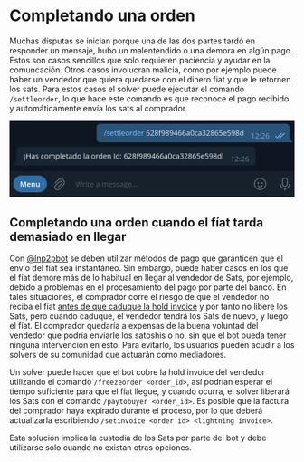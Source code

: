 # Completando una orden

Muchas disputas se inician porque una de las dos partes tardó en responder un mensaje, hubo un malentendido o una demora en algún pago. Estos son casos sencillos que solo requieren paciencia y ayudar en la comuncación.
Otros casos involucran malicia, como por ejemplo puede haber un vendedor que quiera quedarse con el dinero fiat y que le retornen los sats. Para estos casos el solver puede ejecutar el comando `/settleorder`, lo que hace este comando es que reconoce el pago recibido y automáticamente envía los sats al comprador.

![Completando una orden](./assets/images/settleorder.png)

## Completando una orden cuando el fíat tarda demasiado en llegar
Con [@lnp2pbot](https://t.me/lnp2pBot) se deben utilizar métodos de pago que garanticen que el envío del fíat sea instantáneo. Sin embargo, puede haber casos en los que el fíat demore más de lo habitual en llegar al vendedor de Sats, por ejemplo, debido a problemas en el procesamiento del pago por parte del banco. 
En tales situaciones, el comprador corre el riesgo de que el vendedor no reciba el fíat [antes de que caduque la hold invoice](./how-long-does-it-take-to-finalize-a-transaction.md) y por tanto no libere los Sats, pero cuando caduque, el vendedor tendrá los Sats de nuevo, y luego el fíat. El comprador quedaría a expensas de la buena voluntad del vendedor que podría enviarle los satoshis o no, sin que el bot pueda tener ninguna intervención en esto. Para evitarlo, los usuarios pueden acudir a los solvers de su comunidad que actuarán como mediadores. 

Un solver puede hacer que el bot cobre la hold invoice del vendedor utilizando el comando `/freezeorder <order_id>`,
así podrían esperar el tiempo suficiente para que el fíat llegue, y cuando ocurra, el solver liberará los Sats con el comando `/paytobuyer <order_id>`. Es posible que la factura del comprador haya expirado durante el proceso, por lo que deberá actualizarla escribiendo `/setinvoice <order id> <lightning invoice>`.

Esta solución implica la custodia de los Sats por parte del bot y debe utilizarse solo cuando no existan otras opciones.
